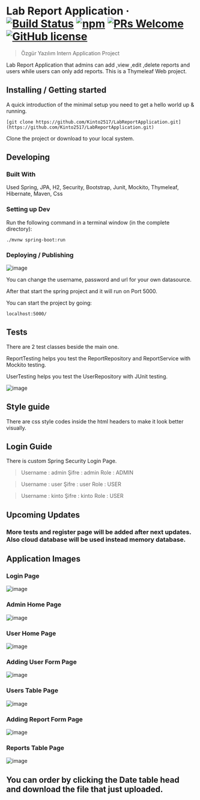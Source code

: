 
# Lab Report Application &middot; [![Build Status](https://img.shields.io/travis/npm/npm/latest.svg?style=flat-square)](https://travis-ci.org/npm/npm) [![npm](https://img.shields.io/npm/v/npm.svg?style=flat-square)](https://www.npmjs.com/package/npm) [![PRs Welcome](https://img.shields.io/badge/PRs-welcome-brightgreen.svg?style=flat-square)](http://makeapullrequest.com) [![GitHub license](https://img.shields.io/badge/license-MIT-blue.svg?style=flat-square)](https://github.com/Kinto2517/LabReportApplication/blob/master/LICENSE)
> Özgür Yazılım Intern Application Project

Lab Report Application that admins can add ,view ,edit ,delete reports and users while users can only add reports. This is a Thymeleaf Web project.
 
## Installing / Getting started

A quick introduction of the minimal setup you need to get a hello world up &
running.

```shell
[git clone https://github.com/Kinto2517/LabReportApplication.git](https://github.com/Kinto2517/LabReportApplication.git)
```

Clone the project or download to your local system.

## Developing

### Built With
Used Spring, JPA, H2, Security, Bootstrap, Junit, Mockito, Thymeleaf, Hibernate, Maven, Css

### Setting up Dev

Run the following command in a terminal window (in the complete directory):

```shell
./mvnw spring-boot:run
```


### Deploying / Publishing


![image](https://user-images.githubusercontent.com/54002766/176387125-1aebbc55-59de-4bbc-97b9-7988a60d70dd.png)

You can change the username, password and url for your own datasource.

After that start the spring project and it will run on Port 5000.

You can start the project by going: 

```
localhost:5000/
```


## Tests

There are 2 test classes beside the main one. 

ReportTesting helps you test the ReportRepository and ReportService with Mockito testing.

UserTesting helps you test the UserRepository with JUnit testing.

![image](https://user-images.githubusercontent.com/54002766/176395460-2efd2265-b623-4d7c-89c0-44574431be48.png)



## Style guide

There are css style codes inside the html headers to make it look better visually.

## Login Guide

There is custom Spring Security Login Page.

> Username : admin
> Şifre : admin
> Role : ADMIN

> Username : user
> Şifre : user
> Role : USER

> Username : kinto
> Şifre : kinto
> Role : USER


## Upcoming Updates

### More tests and register page will be added after next updates. Also cloud database will be used instead memory database. 


## Application Images

### Login Page
![image](https://user-images.githubusercontent.com/54002766/176390310-a2b59d5c-af00-410d-9590-896b3ff14bee.png)

### Admin Home Page
![image](https://user-images.githubusercontent.com/54002766/176390384-615e2336-66f7-49c0-a486-c876425a9c7f.png)

### User Home Page
![image](https://user-images.githubusercontent.com/54002766/176390529-2a4150e6-56f7-4153-bac5-ff233f6c9eba.png)

### Adding User Form Page
![image](https://user-images.githubusercontent.com/54002766/176390645-65743f79-d4b8-4c98-81ab-fb9b5b8ce15a.png)

### Users Table Page
![image](https://user-images.githubusercontent.com/54002766/176391001-bc5678dc-5c49-4e1c-815f-d8afba8f241d.png)

### Adding Report Form Page
![image](https://user-images.githubusercontent.com/54002766/176391203-e54a9491-b72f-49ef-9c6d-40191ff5859d.png)

### Reports Table Page
![image](https://user-images.githubusercontent.com/54002766/176391789-90f84fbe-e836-4c6b-a85c-506b2480f370.png)

## You can order by clicking the Date table head and download the file that just uploaded.


